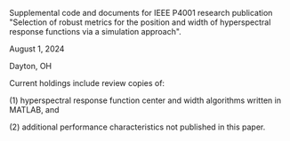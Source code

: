 Supplemental code and documents for IEEE P4001 research publication "Selection of robust metrics for the
position and width of hyperspectral response functions via a simulation approach".

August 1, 2024

Dayton, OH


Current holdings include review copies of:

(1) hyperspectral response function center and width algorithms written in MATLAB, and 

(2) additional performance characteristics not published in this paper.

